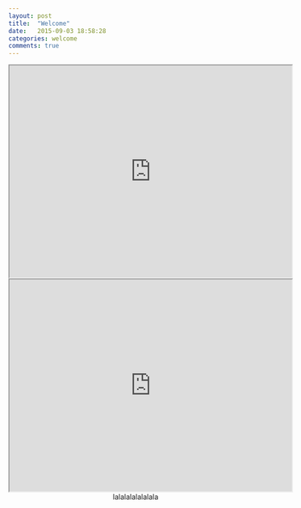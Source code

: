```yaml
---
layout: post
title:  "Welcome"
date:   2015-09-03 18:58:28
categories: welcome
comments: true
---
```


<center>
	 <iframe width="560" height="420" src="http://player.youku.com/embed/XNTM2NTc3MzU2"> </iframe>
	 <iframe width="560" height="420" src="http://player.youku.com/embed/XMTI4NzM1NTMyOA"> </iframe>
	 <!-- <iframe width="560" height="420" src="http://www.youtube.com/embed/oHg5SJYRHA0"> </iframe> -->
<body>
</body>
<br>lalalalalalalala
</center>
